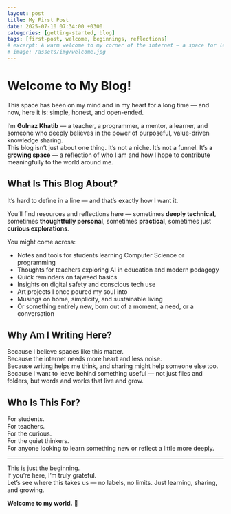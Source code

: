 ```yaml
---
layout: post  
title: My First Post  
date: 2025-07-10 07:34:00 +0300  
categories: [getting-started, blog]  
tags: [first-post, welcome, beginnings, reflections]  
# excerpt: A warm welcome to my corner of the internet — a space for learning, creating, reflecting, and growing across disciplines.  
# image: /assets/img/welcome.jpg  
---
```


# Welcome to My Blog!

This space has been on my mind and in my heart for a long time — and now, here it is: simple, honest, and open-ended.

I’m **Gulnaz Khatib** — a teacher, a programmer, a mentor, a learner, and someone who deeply believes in the power of purposeful, value-driven knowledge sharing.  
This blog isn’t just about one thing. It’s not a niche. It’s not a funnel. It’s **a growing space** — a reflection of who I am and how I hope to contribute meaningfully to the world around me.

## What Is This Blog About?

It’s hard to define in a line — and that’s exactly how I want it.

You’ll find resources and reflections here — sometimes **deeply technical**, sometimes **thoughtfully personal**, sometimes **practical**, sometimes just **curious explorations**.

You might come across:

- Notes and tools for students learning Computer Science or programming  
- Thoughts for teachers exploring AI in education and modern pedagogy  
- Quick reminders on tajweed basics  
- Insights on digital safety and conscious tech use  
- Art projects I once poured my soul into  
- Musings on home, simplicity, and sustainable living  
- Or something entirely new, born out of a moment, a need, or a conversation

## Why Am I Writing Here?

Because I believe spaces like this matter.  
Because the internet needs more heart and less noise.  
Because writing helps me think, and sharing might help someone else too.  
Because I want to leave behind something useful — not just files and folders, but words and works that live and grow.

## Who Is This For?

For students.  
For teachers.  
For the curious.  
For the quiet thinkers.  
For anyone looking to learn something new or reflect a little more deeply.

---

This is just the beginning.  
If you’re here, I’m truly grateful.  
Let’s see where this takes us — no labels, no limits. Just learning, sharing, and growing.

**Welcome to my world.** 🌿
